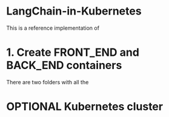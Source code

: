# LangChain-in-Kubernetes

This is a reference implementation of 

# 1. Create FRONT_END and BACK_END containers

There are two folders with all the 

# OPTIONAL Kubernetes cluster
